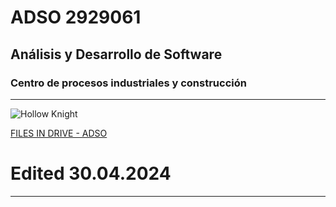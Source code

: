 # ADSO 2929061

## Análisis y Desarrollo de Software

### Centro de procesos industriales y construcción

---

![Hollow Knight](https://tinyurl.com/6m356svj)

[FILES IN DRIVE - ADSO](https://tinyurl.com/5e9u3syb)

# Edited 30.04.2024

---

